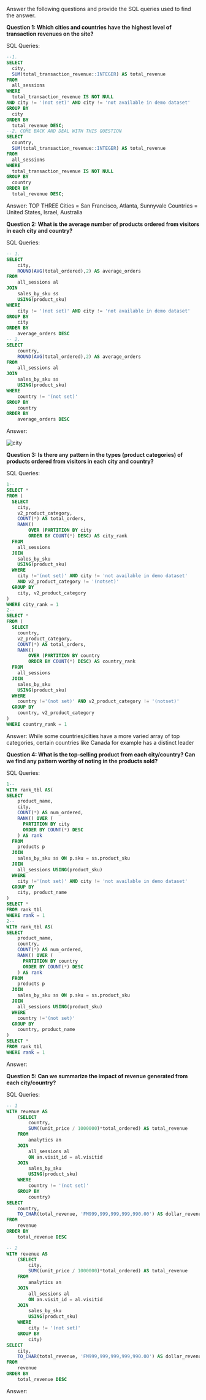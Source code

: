 Answer the following questions and provide the SQL queries used to find the answer.

    
**Question 1: Which cities and countries have the highest level of transaction revenues on the site?**


SQL Queries:
```sql
--1.
SELECT
  city,
  SUM(total_transaction_revenue::INTEGER) AS total_revenue
FROM
  all_sessions
WHERE
  total_transaction_revenue IS NOT NULL
AND city != '(not set)' AND city != 'not available in demo dataset'
GROUP BY
  city
ORDER BY
  total_revenue DESC;
--2. COME BACK AND DEAL WITH THIS QUESTION
SELECT
  country,
  SUM(total_transaction_revenue::INTEGER) AS total_revenue
FROM
  all_sessions
WHERE
  total_transaction_revenue IS NOT NULL
GROUP BY
  country
ORDER BY
  total_revenue DESC;
```


Answer:
TOP THREE
Cities = San Francisco, Atlanta, Sunnyvale
Countries = United States, Israel, Australia


**Question 2: What is the average number of products ordered from visitors in each city and country?**


SQL Queries:
```sql
-- 1.
SELECT
	city,
	ROUND(AVG(total_ordered),2) AS average_orders
FROM
	all_sessions al
JOIN
	sales_by_sku ss
	USING(product_sku)
WHERE
    city != '(not set)' AND city != 'not available in demo dataset'
GROUP BY
	city
ORDER BY
	average_orders DESC
-- 2.
SELECT
	country,
	ROUND(AVG(total_ordered),2) AS average_orders
FROM
	all_sessions al
JOIN
	sales_by_sku ss
	USING(product_sku)
WHERE
	country != '(not set)'
GROUP BY
	country
ORDER BY 
	average_orders DESC
```


Answer: 

![city](./final_project_sql/images/cityq2/cityq2.png)



**Question 3: Is there any pattern in the types (product categories) of products ordered from visitors in each city and country?**


SQL Queries:
```sql
1-- 
SELECT *
FROM (
  SELECT
    city,
    v2_product_category,
    COUNT(*) AS total_orders,
    RANK() 
		OVER (PARTITION BY city
		ORDER BY COUNT(*) DESC) AS city_rank
  FROM
    all_sessions
  JOIN
    sales_by_sku 
	USING(product_sku)
  WHERE
    city !='(not set)' AND city != 'not available in demo dataset'
  	AND v2_product_category != '(notset)'
  GROUP BY
    city, v2_product_category
)
WHERE city_rank = 1
2--
SELECT *
FROM (
  SELECT
    country,
    v2_product_category,
    COUNT(*) AS total_orders,
    RANK() 
		OVER (PARTITION BY country
		ORDER BY COUNT(*) DESC) AS country_rank
  FROM
    all_sessions
  JOIN
    sales_by_sku 
	USING(product_sku)
  WHERE
    country !='(not set)' AND v2_product_category != '(notset)'
  GROUP BY
    country, v2_product_category
)
WHERE country_rank = 1
```

Answer:
While some countries/cities have a more varied array of top categories, certain countries like Canada for example has a distinct leader


**Question 4: What is the top-selling product from each city/country? Can we find any pattern worthy of noting in the products sold?**


SQL Queries:
```sql
1--
WITH rank_tbl AS(
SELECT
    product_name,
    city,
    COUNT(*) AS num_ordered,
    RANK() OVER (
      PARTITION BY city
      ORDER BY COUNT(*) DESC
    ) AS rank
  FROM
    products p
  JOIN
    sales_by_sku ss ON p.sku = ss.product_sku
  JOIN
    all_sessions USING(product_sku)
  WHERE 
    city !='(not set)' AND city != 'not available in demo dataset'
  GROUP BY
    city, product_name
)
SELECT *
FROM rank_tbl
WHERE rank = 1
2-- 
WITH rank_tbl AS(
SELECT
    product_name,
    country,
    COUNT(*) AS num_ordered,
    RANK() OVER (
      PARTITION BY country
      ORDER BY COUNT(*) DESC
    ) AS rank
  FROM
    products p
  JOIN
    sales_by_sku ss ON p.sku = ss.product_sku
  JOIN
    all_sessions USING(product_sku)
  WHERE 
    country !='(not set)'
  GROUP BY
    country, product_name
)
SELECT *
FROM rank_tbl
WHERE rank = 1
```
Answer:




**Question 5: Can we summarize the impact of revenue generated from each city/country?**

SQL Queries:
```sql
-- 1
WITH revenue AS
	(SELECT
		country,
		SUM((unit_price / 1000000)*total_ordered) AS total_revenue
	FROM
		analytics an
	JOIN
		all_sessions al
		ON an.visit_id = al.visitid
	JOIN
		sales_by_sku
		USING(product_sku)
	WHERE
		country != '(not set)'
	GROUP BY
		country)
SELECT
	country,
	TO_CHAR(total_revenue, 'FM999,999,999,999,990.00') AS dollar_revenue
FROM
	revenue
ORDER BY
	total_revenue DESC

-- 2
WITH revenue AS
	(SELECT
		city,
		SUM((unit_price / 1000000)*total_ordered) AS total_revenue
	FROM
		analytics an
	JOIN
		all_sessions al
		ON an.visit_id = al.visitid
	JOIN
		sales_by_sku
		USING(product_sku)
	WHERE
		city != '(not set)'
	GROUP BY
		city)
SELECT
	city,
	TO_CHAR(total_revenue, 'FM999,999,999,999,990.00') AS dollar_revenue
FROM
	revenue
ORDER BY
	total_revenue DESC
```


Answer:







